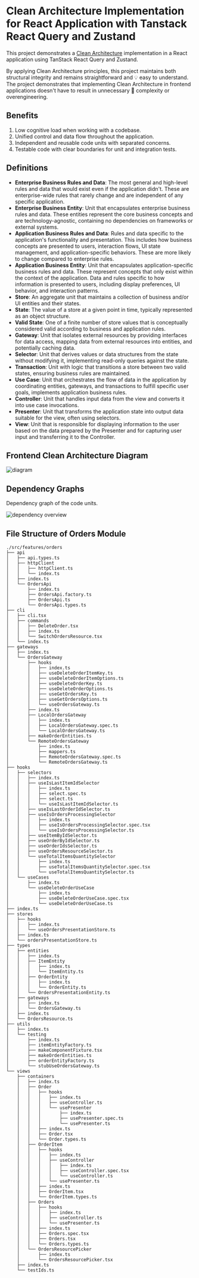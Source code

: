 # Clean Architecture Implementation for React Application with Tanstack React Query and Zustand

This project demonstrates a [Clean Architecture](https://blog.cleancoder.com/uncle-bob/2012/08/13/the-clean-architecture.html)
implementation in a React application using TanStack React Query and Zustand.

By applying Clean Architecture principles, this project maintains both
structural integrity and remains straightforward and 💡 easy to understand. The
project demonstrates that implementing Clean Architecture in frontend
applications doesn't have to result in unnecessary 🤯 complexity or
overengineering.

## Benefits

1. Low cognitive load when working with a codebase.
2. Unified control and data flow throughout the application.
3. Independent and reusable code units with separated concerns.
4. Testable code with clear boundaries for unit and integration tests.

## Definitions

- **Enterprise Business Rules and Data**: The most general and high-level rules
  and data that would exist even if the application didn't. These are
  enterprise-wide rules that rarely change and are independent of any specific
  application.
- **Enterprise Business Entity**: Unit that encapsulates enterprise business
  rules and data. These entities represent the core business concepts and are
  technology-agnostic, containing no dependencies on frameworks or external
  systems.
- **Application Business Rules and Data**: Rules and data specific to the
  application's functionality and presentation. This includes how business
  concepts are presented to users, interaction flows, UI state management, and
  application-specific behaviors. These are more likely to change compared to
  enterprise rules.
- **Application Business Entity**: Unit that encapsulates application-specific
  business rules and data. These represent concepts that only exist within the
  context of the application. Data and rules specific to how information is
  presented to users, including display preferences, UI behavior, and interaction
  patterns.
- **Store**: An aggregate unit that maintains a collection of business and/or UI
  entities and their states.
- **State**: The value of a store at a given point in time, typically
  represented as an object structure.
- **Valid State**: One of a finite number of store values that is conceptually
  considered valid according to business and application rules.
- **Gateway**: Unit that isolates external resources by providing interfaces for
  data access, mapping data from external resources into entities, and potentially
  caching data.
- **Selector**: Unit that derives values or data structures from the state
  without modifying it, implementing read-only queries against the state.
- **Transaction**: Unit with logic that transitions a store between two valid
  states, ensuring business rules are maintained.
- **Use Case**: Unit that orchestrates the flow of data in the application by
  coordinating entities, gateways, and transactions to fulfill specific user
  goals, implements application business rules.
- **Controller**: Unit that handles input data from the view and converts it
  into use case invocations.
- **Presenter**: Unit that transforms the application state into output data
  suitable for the view, often using selectors.
- **View**: Unit that is responsible for displaying information to the user
  based on the data prepared by the Presenter and for capturing user input and
  transferring it to the Controller.

## Frontend Clean Architecture Diagram

![diagram](docs/fe-ca-diagram.png)

## Dependency Graphs

Dependency graph of the code units.

![dependency overview](dependency-graph.svg)

## File Structure of Orders Module

```console
./src/features/orders
├── api
│   ├── api.types.ts
│   ├── httpClient
│   │   ├── httpClient.ts
│   │   └── index.ts
│   ├── index.ts
│   └── OrdersApi
│       ├── index.ts
│       ├── OrdersApi.factory.ts
│       ├── OrdersApi.ts
│       └── OrdersApi.types.ts
├── cli
│   ├── cli.tsx
│   ├── commands
│   │   ├── DeleteOrder.tsx
│   │   ├── index.ts
│   │   └── SwitchOrdersResource.tsx
│   └── index.ts
├── gateways
│   ├── index.ts
│   └── OrdersGateway
│       ├── hooks
│       │   ├── index.ts
│       │   ├── useDeleteOrderItemKey.ts
│       │   ├── useDeleteOrderItemOptions.ts
│       │   ├── useDeleteOrderKey.ts
│       │   ├── useDeleteOrderOptions.ts
│       │   ├── useGetOrdersKey.ts
│       │   ├── useGetOrdersOptions.ts
│       │   └── useOrdersGateway.ts
│       ├── index.ts
│       ├── LocalOrdersGateway
│       │   ├── index.ts
│       │   ├── LocalOrdersGateway.spec.ts
│       │   └── LocalOrdersGateway.ts
│       ├── makeOrderEntities.ts
│       └── RemoteOrdersGateway
│           ├── index.ts
│           ├── mappers.ts
│           ├── RemoteOrdersGateway.spec.ts
│           └── RemoteOrdersGateway.ts
├── hooks
│   ├── selectors
│   │   ├── index.ts
│   │   ├── useIsLastItemIdSelector
│   │   │   ├── index.ts
│   │   │   ├── select.spec.ts
│   │   │   ├── select.ts
│   │   │   └── useIsLastItemIdSelector.ts
│   │   ├── useIsLastOrderIdSelector.ts
│   │   ├── useIsOrdersProcessingSelector
│   │   │   ├── index.ts
│   │   │   ├── useIsOrdersProcessingSelector.spec.tsx
│   │   │   └── useIsOrdersProcessingSelector.ts
│   │   ├── useItemByIdSelector.ts
│   │   ├── useOrderByIdSelector.ts
│   │   ├── useOrderIdsSelector.ts
│   │   ├── useOrdersResourceSelector.ts
│   │   └── useTotalItemsQuantitySelector
│   │       ├── index.ts
│   │       ├── useTotalItemsQuantitySelector.spec.tsx
│   │       └── useTotalItemsQuantitySelector.ts
│   └── useCases
│       ├── index.ts
│       └── useDeleteOrderUseCase
│           ├── index.ts
│           ├── useDeleteOrderUseCase.spec.tsx
│           └── useDeleteOrderUseCase.ts
├── index.ts
├── stores
│   ├── hooks
│   │   ├── index.ts
│   │   └── useOrdersPresentationStore.ts
│   ├── index.ts
│   └── ordersPresentationStore.ts
├── types
│   ├── entities
│   │   ├── index.ts
│   │   ├── ItemEntity
│   │   │   ├── index.ts
│   │   │   └── ItemEntity.ts
│   │   ├── OrderEntity
│   │   │   ├── index.ts
│   │   │   └── OrderEntity.ts
│   │   └── OrdersPresentationEntity.ts
│   ├── gateways
│   │   ├── index.ts
│   │   └── OrdersGateway.ts
│   ├── index.ts
│   └── OrdersResource.ts
├── utils
│   ├── index.ts
│   └── testing
│       ├── index.ts
│       ├── itemEntityFactory.ts
│       ├── makeComponentFixture.tsx
│       ├── makeOrderEntities.ts
│       ├── orderEntityFactory.ts
│       └── stubUseOrdersGateway.ts
└── views
    ├── containers
    │   ├── index.ts
    │   ├── Order
    │   │   ├── hooks
    │   │   │   ├── index.ts
    │   │   │   ├── useController.ts
    │   │   │   └── usePresenter
    │   │   │       ├── index.ts
    │   │   │       ├── usePresenter.spec.ts
    │   │   │       └── usePresenter.ts
    │   │   ├── index.ts
    │   │   ├── Order.tsx
    │   │   └── Order.types.ts
    │   ├── OrderItem
    │   │   ├── hooks
    │   │   │   ├── index.ts
    │   │   │   ├── useController
    │   │   │   │   ├── index.ts
    │   │   │   │   ├── useController.spec.tsx
    │   │   │   │   └── useController.ts
    │   │   │   └── usePresenter.ts
    │   │   ├── index.ts
    │   │   ├── OrderItem.tsx
    │   │   └── OrderItem.types.ts
    │   ├── Orders
    │   │   ├── hooks
    │   │   │   ├── index.ts
    │   │   │   ├── useController.ts
    │   │   │   └── usePresenter.ts
    │   │   ├── index.ts
    │   │   ├── Orders.spec.tsx
    │   │   ├── Orders.tsx
    │   │   └── Orders.types.ts
    │   └── OrdersResourcePicker
    │       ├── index.ts
    │       └── OrdersResourcePicker.tsx
    ├── index.ts
    └── testIds.ts
```
